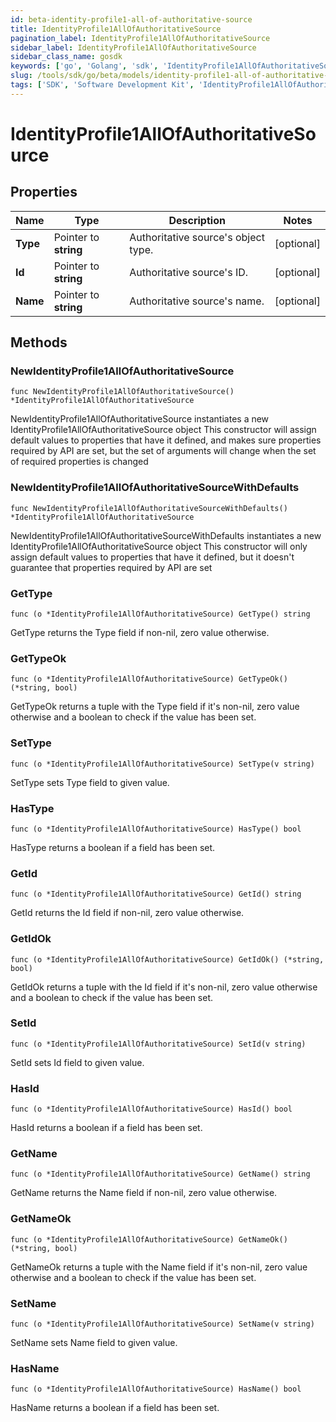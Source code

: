 ```yaml
---
id: beta-identity-profile1-all-of-authoritative-source
title: IdentityProfile1AllOfAuthoritativeSource
pagination_label: IdentityProfile1AllOfAuthoritativeSource
sidebar_label: IdentityProfile1AllOfAuthoritativeSource
sidebar_class_name: gosdk
keywords: ['go', 'Golang', 'sdk', 'IdentityProfile1AllOfAuthoritativeSource', 'BetaIdentityProfile1AllOfAuthoritativeSource'] 
slug: /tools/sdk/go/beta/models/identity-profile1-all-of-authoritative-source
tags: ['SDK', 'Software Development Kit', 'IdentityProfile1AllOfAuthoritativeSource', 'BetaIdentityProfile1AllOfAuthoritativeSource']
---
```


# IdentityProfile1AllOfAuthoritativeSource

## Properties

Name | Type | Description | Notes
------------ | ------------- | ------------- | -------------
**Type** | Pointer to **string** | Authoritative source's object type. | [optional] 
**Id** | Pointer to **string** | Authoritative source's ID. | [optional] 
**Name** | Pointer to **string** | Authoritative source's name. | [optional] 

## Methods

### NewIdentityProfile1AllOfAuthoritativeSource

`func NewIdentityProfile1AllOfAuthoritativeSource() *IdentityProfile1AllOfAuthoritativeSource`

NewIdentityProfile1AllOfAuthoritativeSource instantiates a new IdentityProfile1AllOfAuthoritativeSource object
This constructor will assign default values to properties that have it defined,
and makes sure properties required by API are set, but the set of arguments
will change when the set of required properties is changed

### NewIdentityProfile1AllOfAuthoritativeSourceWithDefaults

`func NewIdentityProfile1AllOfAuthoritativeSourceWithDefaults() *IdentityProfile1AllOfAuthoritativeSource`

NewIdentityProfile1AllOfAuthoritativeSourceWithDefaults instantiates a new IdentityProfile1AllOfAuthoritativeSource object
This constructor will only assign default values to properties that have it defined,
but it doesn't guarantee that properties required by API are set

### GetType

`func (o *IdentityProfile1AllOfAuthoritativeSource) GetType() string`

GetType returns the Type field if non-nil, zero value otherwise.

### GetTypeOk

`func (o *IdentityProfile1AllOfAuthoritativeSource) GetTypeOk() (*string, bool)`

GetTypeOk returns a tuple with the Type field if it's non-nil, zero value otherwise
and a boolean to check if the value has been set.

### SetType

`func (o *IdentityProfile1AllOfAuthoritativeSource) SetType(v string)`

SetType sets Type field to given value.

### HasType

`func (o *IdentityProfile1AllOfAuthoritativeSource) HasType() bool`

HasType returns a boolean if a field has been set.

### GetId

`func (o *IdentityProfile1AllOfAuthoritativeSource) GetId() string`

GetId returns the Id field if non-nil, zero value otherwise.

### GetIdOk

`func (o *IdentityProfile1AllOfAuthoritativeSource) GetIdOk() (*string, bool)`

GetIdOk returns a tuple with the Id field if it's non-nil, zero value otherwise
and a boolean to check if the value has been set.

### SetId

`func (o *IdentityProfile1AllOfAuthoritativeSource) SetId(v string)`

SetId sets Id field to given value.

### HasId

`func (o *IdentityProfile1AllOfAuthoritativeSource) HasId() bool`

HasId returns a boolean if a field has been set.

### GetName

`func (o *IdentityProfile1AllOfAuthoritativeSource) GetName() string`

GetName returns the Name field if non-nil, zero value otherwise.

### GetNameOk

`func (o *IdentityProfile1AllOfAuthoritativeSource) GetNameOk() (*string, bool)`

GetNameOk returns a tuple with the Name field if it's non-nil, zero value otherwise
and a boolean to check if the value has been set.

### SetName

`func (o *IdentityProfile1AllOfAuthoritativeSource) SetName(v string)`

SetName sets Name field to given value.

### HasName

`func (o *IdentityProfile1AllOfAuthoritativeSource) HasName() bool`

HasName returns a boolean if a field has been set.


